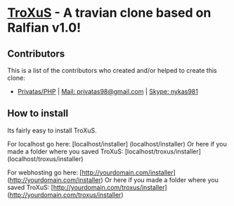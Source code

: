 [TroXuS](http://troxus.tt.lt/) - A travian clone based on Ralfian v1.0!
======

Contributors
--------------------------------------

This is a list of the contributors who created and/or helped to create this clone:

- [Privatas/PHP](http://troxus.tt.lt/) | [Mail: privatas98@gmail.com](mailto:privatas98@gmail.com) | [Skype: nykas981]()


How to install
--------------------------------------

Its fairly easy to install TroXuS.

For localhost go here:
[localhost/installer] (localhost/installer)
Or here if you made a folder where you saved TroXuS:
[localhost/troxus/installer] (localhost/troxus/installer)

For webhosting go here:
[http://yourdomain.com/installer] (http://yourdomain.com/installer)
Or here if you made a folder where you saved TroXuS:
[http://yourdomain.com/troxus/installer] (http://yourdomain.com/troxus/installer)

